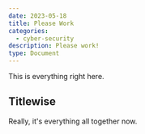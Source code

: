 ```yaml
---
date: 2023-05-18
title: Please Work
categories:
  - cyber-security
description: Please work!
type: Document
---
```

This is everything right here.

## Titlewise

Really, it's everything all together now.
